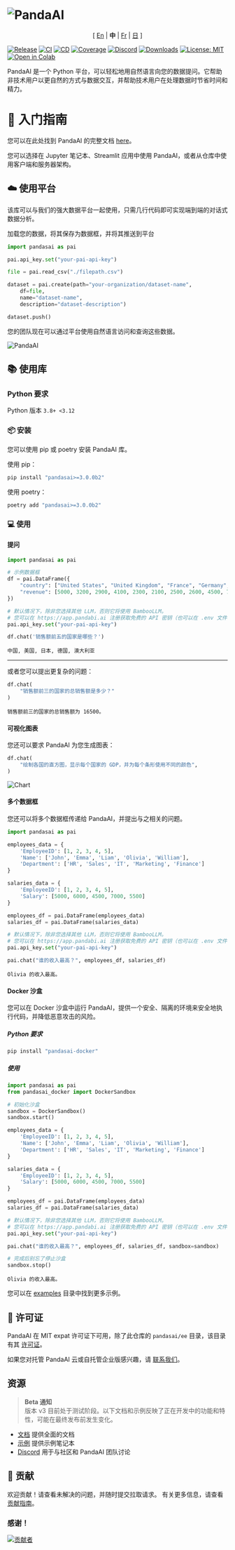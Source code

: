 # ![PandaAI](../assets/logo.png)

<p align="center">
[ <a href="../README.md">En</a> |
<b>中</b> |
<a href="README_FR.md">Fr</a> |
<a href="README_JA.md">日</a> ] 
</p>

[![Release](https://img.shields.io/pypi/v/pandasai?label=Release&style=flat-square)](https://pypi.org/project/pandasai/)
[![CI](https://github.com/sinaptik-ai/pandas-ai/actions/workflows/ci-core.yml/badge.svg)](https://github.com/sinaptik-ai/pandas-ai/actions/workflows/ci-core.yml/badge.svg)
[![CD](https://github.com/sinaptik-ai/pandas-ai/actions/workflows/cd.yml/badge.svg)](https://github.com/sinaptik-ai/pandas-ai/actions/workflows/cd.yml/badge.svg)
[![Coverage](https://codecov.io/gh/sinaptik-ai/pandas-ai/branch/main/graph/badge.svg)](https://codecov.io/gh/sinaptik-ai/pandas-ai)
[![Discord](https://dcbadge.vercel.app/api/server/kF7FqH2FwS?style=flat&compact=true)](https://discord.gg/KYKj9F2FRH)
[![Downloads](https://static.pepy.tech/badge/pandasai)](https://pepy.tech/project/pandasai) [![License: MIT](https://img.shields.io/badge/License-MIT-yellow.svg)](https://opensource.org/licenses/MIT)
[![Open in Colab](https://colab.research.google.com/assets/colab-badge.svg)](https://colab.research.google.com/drive/1ZnO-njhL7TBOYPZaqvMvGtsjckZKrv2E?usp=sharing)

PandaAI 是一个 Python 平台，可以轻松地用自然语言向您的数据提问。它帮助非技术用户以更自然的方式与数据交互，并帮助技术用户在处理数据时节省时间和精力。

# 🔧 入门指南

您可以在此处找到 PandaAI 的完整文档 [here](https://pandas-ai.readthedocs.io/en/latest/)。

您可以选择在 Jupyter 笔记本、Streamlit 应用中使用 PandaAI，或者从仓库中使用客户端和服务器架构。

## ☁️ 使用平台

该库可以与我们的强大数据平台一起使用，只需几行代码即可实现端到端的对话式数据分析。

加载您的数据，将其保存为数据框，并将其推送到平台

```python
import pandasai as pai

pai.api_key.set("your-pai-api-key")

file = pai.read_csv("./filepath.csv")

dataset = pai.create(path="your-organization/dataset-name",
    df=file,
    name="dataset-name",
    description="dataset-description")

dataset.push()
```

您的团队现在可以通过平台使用自然语言访问和查询这些数据。

![PandaAI](assets/demo.gif)

## 📚 使用库

### Python 要求

Python 版本 `3.8+ <3.12`

### 📦 安装

您可以使用 pip 或 poetry 安装 PandaAI 库。

使用 pip：

```bash
pip install "pandasai>=3.0.0b2"
```

使用 poetry：

```bash
poetry add "pandasai>=3.0.0b2"
```

### 💻 使用

#### 提问

```python
import pandasai as pai

# 示例数据框
df = pai.DataFrame({
    "country": ["United States", "United Kingdom", "France", "Germany", "Italy", "Spain", "Canada", "Australia", "Japan", "China"],
    "revenue": [5000, 3200, 2900, 4100, 2300, 2100, 2500, 2600, 4500, 7000]
})

# 默认情况下，除非您选择其他 LLM，否则它将使用 BambooLLM。
# 您可以在 https://app.pandabi.ai 注册获取免费的 API 密钥（也可以在 .env 文件中配置）
pai.api_key.set("your-pai-api-key")

df.chat('销售额前五的国家是哪些？')
```

```
中国, 美国, 日本, 德国, 澳大利亚
```

---

或者您可以提出更复杂的问题：

```python
df.chat(
    "销售额前三的国家的总销售额是多少？"
)
```

```
销售额前三的国家的总销售额为 16500。
```

#### 可视化图表

您还可以要求 PandaAI 为您生成图表：

```python
df.chat(
    "绘制各国的直方图，显示每个国家的 GDP，并为每个条形使用不同的颜色",
)
```

![Chart](../assets/histogram-chart.png?raw=true)

#### 多个数据框

您还可以将多个数据框传递给 PandaAI，并提出与之相关的问题。

```python
import pandasai as pai

employees_data = {
    'EmployeeID': [1, 2, 3, 4, 5],
    'Name': ['John', 'Emma', 'Liam', 'Olivia', 'William'],
    'Department': ['HR', 'Sales', 'IT', 'Marketing', 'Finance']
}

salaries_data = {
    'EmployeeID': [1, 2, 3, 4, 5],
    'Salary': [5000, 6000, 4500, 7000, 5500]
}

employees_df = pai.DataFrame(employees_data)
salaries_df = pai.DataFrame(salaries_data)

# 默认情况下，除非您选择其他 LLM，否则它将使用 BambooLLM。
# 您可以在 https://app.pandabi.ai 注册获取免费的 API 密钥（也可以在 .env 文件中配置）
pai.api_key.set("your-pai-api-key")

pai.chat("谁的收入最高？", employees_df, salaries_df)
```

```
Olivia 的收入最高。
```

#### Docker 沙盒

您可以在 Docker 沙盒中运行 PandaAI，提供一个安全、隔离的环境来安全地执行代码，并降低恶意攻击的风险。

##### Python 要求

```bash
pip install "pandasai-docker"
```

##### 使用

```python
import pandasai as pai
from pandasai_docker import DockerSandbox

# 初始化沙盒
sandbox = DockerSandbox()
sandbox.start()

employees_data = {
    'EmployeeID': [1, 2, 3, 4, 5],
    'Name': ['John', 'Emma', 'Liam', 'Olivia', 'William'],
    'Department': ['HR', 'Sales', 'IT', 'Marketing', 'Finance']
}

salaries_data = {
    'EmployeeID': [1, 2, 3, 4, 5],
    'Salary': [5000, 6000, 4500, 7000, 5500]
}

employees_df = pai.DataFrame(employees_data)
salaries_df = pai.DataFrame(salaries_data)

# 默认情况下，除非您选择其他 LLM，否则它将使用 BambooLLM。
# 您可以在 https://app.pandabi.ai 注册获取免费的 API 密钥（也可以在 .env 文件中配置）
pai.api_key.set("your-pai-api-key")

pai.chat("谁的收入最高？", employees_df, salaries_df, sandbox=sandbox)

# 完成后别忘了停止沙盒
sandbox.stop()
```

```
Olivia 的收入最高。
```

您可以在 [examples](examples) 目录中找到更多示例。

## 📜 许可证

PandaAI 在 MIT expat 许可证下可用，除了此仓库的 `pandasai/ee` 目录，该目录有其 [许可证](https://github.com/sinaptik-ai/pandas-ai/blob/main/ee/LICENSE)。

如果您对托管 PandaAI 云或自托管企业版感兴趣，请 [联系我们](https://getpanda.ai/pricing)。

## 资源

> **Beta 通知**  
> 版本 v3 目前处于测试阶段。以下文档和示例反映了正在开发中的功能和特性，可能在最终发布前发生变化。

- [文档](https://pandas-ai.readthedocs.io/en/latest/) 提供全面的文档
- [示例](examples) 提供示例笔记本
- [Discord](https://discord.gg/KYKj9F2FRH) 用于与社区和 PandaAI 团队讨论

## 🤝 贡献

欢迎贡献！请查看未解决的问题，并随时提交拉取请求。
有关更多信息，请查看 [贡献指南](CONTRIBUTING.md)。

### 感谢！

[![贡献者](https://contrib.rocks/image?repo=sinaptik-ai/pandas-ai)](https://github.com/sinaptik-ai/pandas-ai/graphs/contributors)